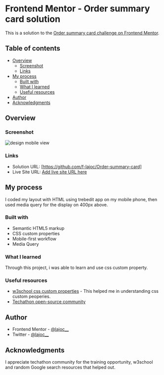 # Frontend Mentor - Order summary card solution

This is a solution to the [Order summary card challenge on Frontend Mentor](https://www.frontendmentor.io/challenges/order-summary-component-QlPmajDUj). 
## Table of contents

- [Overview](#overview)
  - [Screenshot](#screenshot)
  - [Links](#links)
- [My process](#my-process)
  - [Built with](#built-with)
  - [What I learned](#what-i-learned)
  - [Useful resources](#useful-resources)
- [Author](#author)
- [Acknowledgments](#acknowledgments)

## Overview

### Screenshot

![design mobile view](screenshot.png)


### Links
- Solution URL: [https://github.com/f-lajoc/Order-summary-card]
- Live Site URL: [Add live site URL here](https://your-live-site-url.com)

## My process

I coded my layout with HTML using trebedit app on my mobile phone, then used media query for the display on 400px above.

### Built with

- Semantic HTML5 markup
- CSS custom properties
- Mobile-first workflow
- Media Query

### What I learned

Through this project, i was able to learn and use css custom property.

### Useful resources

- [w3school css custom properties](https://www.w3school.com) - This helped me in understanding css custom peoperies.
- [Techathon open-source community](https://twitter.com/Techathonian)
## Author

- Frontend Mentor - [@lajoc__](https://www.frontendmentor.io/profile/lajoc__)
- Twitter - [@lajoc__](https://www.twitter.com/lajoc__)

## Acknowledgments

I appreciate techathon community for the training opportunity, w3school and random Google search resources that helped out.
